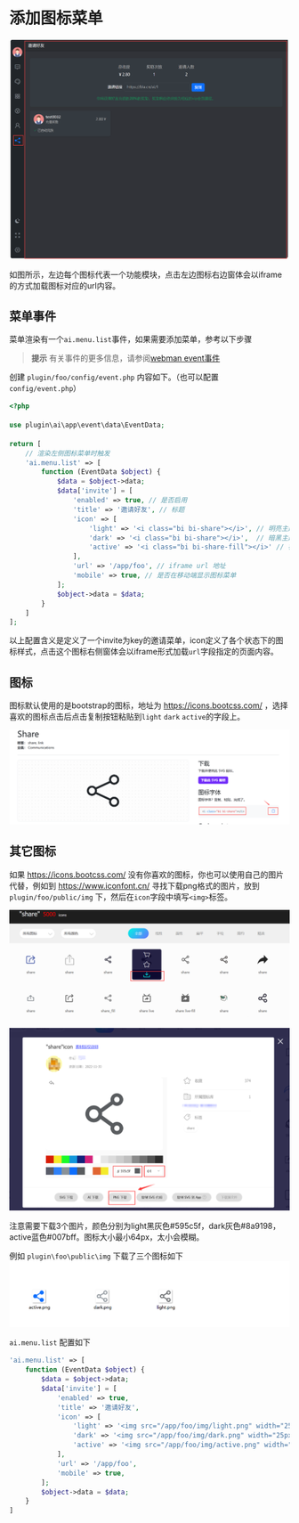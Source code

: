 # 添加图标菜单
![module-invite.png](../../assets/img/module-invite.png)

如图所示，左边每个图标代表一个功能模块，点击左边图标右边窗体会以iframe的方式加载图标对应的url内容。

## 菜单事件
菜单渲染有一个`ai.menu.list`事件，如果需要添加菜单，参考以下步骤

> **提示**
> 有关事件的更多信息，请参阅[webman event事件](https://www.workerman.net/doc/webman/components/event.html)

创建 `plugin/foo/config/event.php` 内容如下。（也可以配置`config/event.php`）
```php
<?php

use plugin\ai\app\event\data\EventData;

return [
    // 渲染左侧图标菜单时触发
    'ai.menu.list' => [
        function (EventData $object) {
            $data = $object->data;
            $data['invite'] = [
                'enabled' => true, // 是否启用
                'title' => '邀请好友', // 标题
                'icon' => [
                    'light' => '<i class="bi bi-share"></i>', // 明亮主题下的图标
                    'dark' => '<i class="bi bi-share"></i>',  // 暗黑主题下的图标
                    'active' => '<i class="bi bi-share-fill"></i>' // 被选中后的图标
                ],
                'url' => '/app/foo', // iframe url 地址
                'mobile' => true, // 是否在移动端显示图标菜单
            ];
            $object->data = $data;
        }
    ]
];
```

以上配置含义是定义了一个invite为key的邀请菜单，icon定义了各个状态下的图标样式，点击这个图标右侧窗体会以iframe形式加载`url`字段指定的页面内容。

## 图标
图标默认使用的是bootstrap的图标，地址为 https://icons.bootcss.com/ ，选择喜欢的图标点击后点击复制按钮粘贴到`light` `dark` `active`的字段上。

![img.png](../../assets/img/bootstrap-icon.png)

## 其它图标
如果 https://icons.bootcss.com/ 没有你喜欢的图标，你也可以使用自己的图片代替，例如到 https://www.iconfont.cn/ 寻找下载png格式的图片，放到 `plugin/foo/public/img` 下，然后在`icon`字段中填写`<img>`标签。

![img.png](../../assets/img/iconfont-download.png)
![img.png](../../assets/img/iconfont-color.png)

注意需要下载3个图片，颜色分别为light黑灰色#595c5f，dark灰色#8a9198，active蓝色#007bff。图标大小最小64px，太小会模糊。

例如 `plugin\foo\public\img` 下载了三个图标如下
![img.png](../../assets/img/menu-image.png)

`ai.menu.list` 配置如下
```php
'ai.menu.list' => [
    function (EventData $object) {
        $data = $object->data;
        $data['invite'] = [
            'enabled' => true,
            'title' => '邀请好友',
            'icon' => [
                'light' => '<img src="/app/foo/img/light.png" width="25px" height="25px" />',
                'dark' => '<img src="/app/foo/img/dark.png" width="25px" height="25px" />',
                'active' => '<img src="/app/foo/img/active.png" width="25px" height="25px" />'
            ],
            'url' => '/app/foo',
            'mobile' => true,
        ];
        $object->data = $data;
    }
]
```
